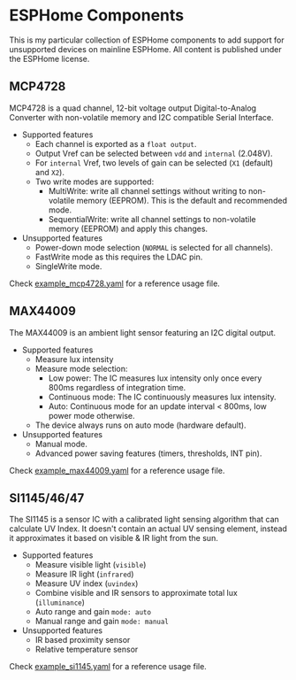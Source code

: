 # ESPHome Components 
This is my particular collection of ESPHome components to add support for unsupported devices on mainline ESPHome.
All content is published under the ESPHome license.

## MCP4728
MCP4728 is a quad channel, 12-bit voltage output Digital-to-Analog Converter with non-volatile memory and I2C compatible Serial Interface.
 * Supported features
   * Each channel is exported as a `float output`.
   * Output Vref can be selected between `vdd` and `internal` (2.048V).
   * For `internal` Vref, two levels of gain can be selected (`X1` (default) and `X2`).
   * Two write modes are supported:
     * MultiWrite: write all channel settings without writing to non-volatile memory (EEPROM). This is the default and recommended mode.
     * SequentialWrite: write all channel settings to non-volatile memory (EEPROM) and apply this changes.
 * Unsupported features
   * Power-down mode selection (`NORMAL` is selected for all channels).
   * FastWrite mode as this requires the LDAC pin.
   * SingleWrite mode.

Check [example_mcp4728.yaml](./example_mcp4728.yaml) for a reference usage file.

## MAX44009
The MAX44009 is an ambient light sensor featuring an I2C digital output.
 * Supported features
   * Measure lux intensity
   * Measure mode selection:
     * Low power: The IC measures lux intensity only once every 800ms regardless of integration time.
     * Continuous mode: The IC continuously measures lux intensity.
     * Auto: Continuous mode for an update interval < 800ms, low power mode otherwise.
   * The device always runs on auto mode (hardware default).
 * Unsupported features
   * Manual mode.
   * Advanced power saving features (timers, thresholds, INT pin).

Check [example_max44009.yaml](./example_max44009.yaml) for a reference usage file.

## SI1145/46/47
The SI1145 is a sensor IC with a calibrated light sensing algorithm that can calculate UV Index. It doesn't contain an actual UV sensing element, instead it approximates it based on visible & IR light from the sun.
 * Supported features
   * Measure visible light (`visible`)
   * Measure IR light (`infrared`)
   * Measure UV index (`uvindex`)
   * Combine visible and IR sensors to approximate total lux (`illuminance`)
   * Auto range and gain `mode: auto`
   * Manual range and gain `mode: manual`
 * Unsupported features
   * IR based proximity sensor
   * Relative temperature sensor

Check [example_si1145.yaml](./example_si1145.yaml) for a reference usage file.
